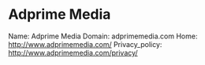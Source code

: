 
# Adprime Media

Name: Adprime Media
Domain: adprimemedia.com
Home: http://www.adprimemedia.com/
Privacy_policy: http://www.adprimemedia.com/privacy/
